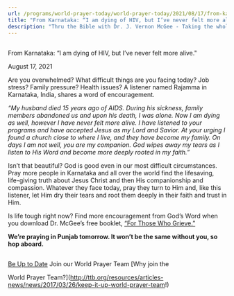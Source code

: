 ```yaml
---
url: /programs/world-prayer-today/world-prayer-today/2021/08/17/from-karnataka-i-am-dying-of-hiv-but-i-ve-never-felt-more-alive
title: "From Karnataka: “I am dying of HIV, but I’ve never felt more alive.\""
description: "Thru the Bible with Dr. J. Vernon McGee - Taking the whole Word to the whole world"
---
```







## 
 From Karnataka: “I am dying of HIV, but I’ve never felt more alive."


August 17, 2021




Are you overwhelmed? What difficult things are you facing today? Job stress? Family pressure? Health issues? A listener named Rajamma in Karnataka, India, shares a word of encouragement.

*“My husband died 15 years ago of AIDS. During his sickness, family members abandoned us and upon his death, I was alone. Now I am dying as well, however I have never felt more alive. I have listened to your programs and have accepted Jesus as my Lord and Savior. At your urging I found a church close to where I live, and they have become my family. On days I am not well, you are my companion. God wipes away my tears as I listen to His Word and become more deeply rooted in my faith.”*

Isn’t that beautiful? God is good even in our most difficult circumstances. Pray more people in Karnataka and all over the world find the lifesaving, life-giving truth about Jesus Christ and then His companionship and compassion. Whatever they face today, pray they turn to Him and, like this listener, let Him dry their tears and root them deeply in their faith and trust in Him.

Is life tough right now? Find more encouragement from God’s Word when you download Dr. McGee’s free booklet, [“For Those Who Grieve.”](/docs/default-source/booklets/ttb_for-those-who-grieve.pdf?sfvrsn=cd431f16_2)

**We’re praying in Punjab tomorrow. It won’t be the same without you, so hop aboard.**







## 




[Be Up to Date](http://feeds.feedburner.com/WorldPrayerToday "World Prayer Today RSS Feed")
Join our World Prayer Team
[Why join the  

World Prayer Team?](http://ttb.org/resources/articles-news/news/2017/03/26/keep-it-up-world-prayer-team!)




